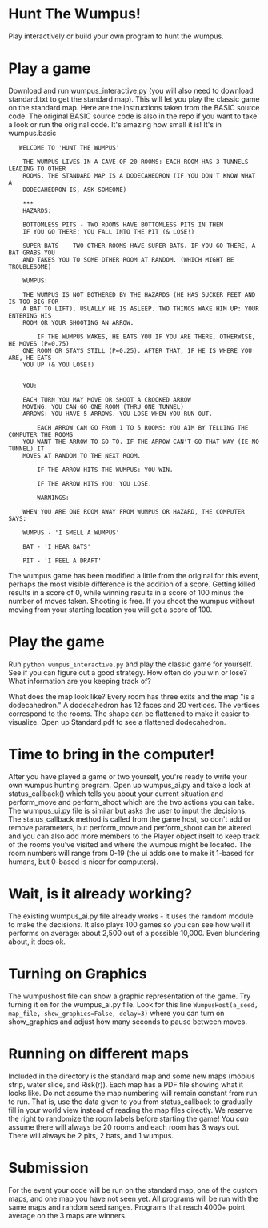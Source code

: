 # Hunt The Wumpus!

Play interactively or build your own program to hunt the wumpus.

# Play a game
Download and run wumpus_interactive.py (you will also need to download standard.txt to get the standard map). This will let you play the classic game on the standard map. Here are the instructions taken from the BASIC source code. The original BASIC source code is also in the repo if you want to take a look or run the original code. It's amazing how small it is! It's in wumpus.basic

       WELCOME TO 'HUNT THE WUMPUS'

        THE WUMPUS LIVES IN A CAVE OF 20 ROOMS: EACH ROOM HAS 3 TUNNELS LEADING TO OTHER
        ROOMS. THE STANDARD MAP IS A DODECAHEDRON (IF YOU DON'T KNOW WHAT A
        DODECAHEDRON IS, ASK SOMEONE)

        ***
        HAZARDS:

        BOTTOMLESS PITS - TWO ROOMS HAVE BOTTOMLESS PITS IN THEM
        IF YOU GO THERE: YOU FALL INTO THE PIT (& LOSE!)

        SUPER BATS  - TWO OTHER ROOMS HAVE SUPER BATS. IF YOU GO THERE, A BAT GRABS YOU
        AND TAKES YOU TO SOME OTHER ROOM AT RANDOM. (WHICH MIGHT BE TROUBLESOME)

        WUMPUS:

        THE WUMPUS IS NOT BOTHERED BY THE HAZARDS (HE HAS SUCKER FEET AND IS TOO BIG FOR
        A BAT TO LIFT). USUALLY HE IS ASLEEP. TWO THINGS WAKE HIM UP: YOUR ENTERING HIS
        ROOM OR YOUR SHOOTING AN ARROW.

            IF THE WUMPUS WAKES, HE EATS YOU IF YOU ARE THERE, OTHERWISE, HE MOVES (P=0.75)
        ONE ROOM OR STAYS STILL (P=0.25). AFTER THAT, IF HE IS WHERE YOU ARE, HE EATS
        YOU UP (& YOU LOSE!)


        YOU:

        EACH TURN YOU MAY MOVE OR SHOOT A CROOKED ARROW
        MOVING: YOU CAN GO ONE ROOM (THRU ONE TUNNEL)
        ARROWS: YOU HAVE 5 ARROWS. YOU LOSE WHEN YOU RUN OUT.

            EACH ARROW CAN GO FROM 1 TO 5 ROOMS: YOU AIM BY TELLING THE COMPUTER THE ROOMS
        YOU WANT THE ARROW TO GO TO. IF THE ARROW CAN'T GO THAT WAY (IE NO TUNNEL) IT
        MOVES AT RANDOM TO THE NEXT ROOM.

            IF THE ARROW HITS THE WUMPUS: YOU WIN.

            IF THE ARROW HITS YOU: YOU LOSE.

            WARNINGS:

        WHEN YOU ARE ONE ROOM AWAY FROM WUMPUS OR HAZARD, THE COMPUTER SAYS:

        WUMPUS - 'I SMELL A WUMPUS'

        BAT - 'I HEAR BATS'

        PIT - 'I FEEL A DRAFT'

The wumpus game has been modified a little from the original for this event, perhaps the most visible difference is the addition of a score. Getting killed results in a score of 0, while winning results in a score of 100 minus the number of moves taken. Shooting is free. If you shoot the wumpus without moving from your starting location you will get a score of 100.

# Play the game
Run `python wumpus_interactive.py` and play the classic game for yourself. See if you can figure out a good strategy. How often do you win or lose? What information are you keeping track of?

What does the map look like? Every room has three exits and the map "is a dodecahedron." A dodecahedron has 12 faces and 20 vertices. The vertices correspond to the rooms. The shape can be flattened to make it easier to visualize. Open up Standard.pdf to see a flattened dodecahedron.

# Time to bring in the computer!
After you have played a game or two yourself, you're ready to write your own wumpus hunting program. Open up wumpus_ai.py and take a look at status_callback() which tells you about your current situation and perform_move and perform_shoot which are the two actions you can take. The wumpus_ui.py file is similar but asks the user to input the decisions. The status_callback method is called from the game host, so don't add or remove parameters, but perform_move and perform_shoot can be altered and you can also add more members to the Player object itself to keep track of the rooms you've visited and where the wumpus might be located. The room numbers will range from 0-19 (the ui adds one to make it 1-based for humans, but 0-based is nicer for computers).

# Wait, is it already working?
The existing wumpus_ai.py file already works - it uses the random module to make the decisions. It also plays 100 games so you can see how well it performs on average: about 2,500 out of a possible 10,000. Even blundering about, it does ok.

# Turning on Graphics
The wumpushost file can show a graphic representation of the game. Try turning it on for the wumpus_ai.py file. Look for this line `WumpusHost(a_seed, map_file, show_graphics=False, delay=3)` where you can turn on show_graphics and adjust how many seconds to pause between moves.

# Running on different maps
Included in the directory is the standard map and some new maps (möbius strip, water slide, and Risk(r)). Each map has a PDF file showing what it looks like. Do not assume the map numbering will remain constant from run to run. That is, use the data given to you from status_callback to gradually fill in your world view instead of reading the map files directly. We reserve the right to randomize the room labels before starting the game! You _can_ assume there will always be 20 rooms and each room has 3 ways out. There will always be 2 pits, 2 bats, and 1 wumpus.

# Submission
For the event your code will be run on the standard map, one of the custom maps, and one map you have not seen yet. All programs will be run with the same maps and random seed ranges. Programs that reach 4000+ point average on the 3 maps are winners.
